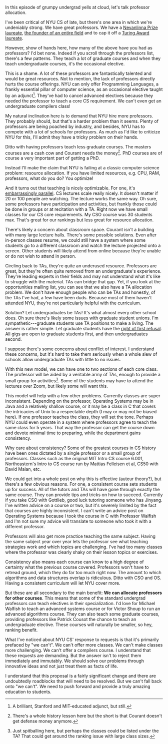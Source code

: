 In this episode of grumpy undergrad yells at cloud, let's talk
professor allocation.

I've been critical of NYU CS of late, but there's one area in which
we're undeniably strong. We have great professors. We have a
[Nevanlinna Prize
laureate](https://en.wikipedia.org/wiki/Subhash_Khot), [the founder of
an entire field](https://en.wikipedia.org/wiki/Patrick_Cousot) and to
cap it off a [Turing Award
laureate](https://en.wikipedia.org/wiki/Yann_LeCun).

However, show of hands here, how many of the above have you had as
professors? I'd bet none. Indeed if you scroll through the professors
list, there's a few patterns. They teach a lot of graduate courses and
when they teach undergraduate courses, it's the occasional elective.

This is a shame. A lot of these professors are fantastically talented
and would be great resources. Not to mention, the lack of professors
directly hurts the course offerings. NYU can only offer Programming
Languages, a frankly essential pillar of computer science, as an
occasional elective taught by an adjunct[^1]. They've had to cancel
advanced electives because they needed the professor to teach a core
CS requirement. We can't even get an undergraduate compilers class!

[^1]: A brilliant, Stanford and MIT-educated adjunct, but still.

My natural inclination here is to demand that NYU hire more
professors. They probably should, but that's a harder problem than it
seems. Plenty of professors are being poached by industry, and
besides, NYU has to compete with a lot of schools for professors. As
much as I'd like to criticize NYU for this, I'll admit they have a
tricky problem on their hands.

Ditto with having professors teach less graduate courses. The masters
courses are a cash cow and Courant needs the money[^2]. PhD courses
are of course a very important part of getting a PhD.

[^2]: There's a whole history lesson here but the short is that
    Courant doesn't get defense money anymore.

Instead I'll make the claim that NYU is failing at a classic computer
science problem: resource allocation. If you have limited resources,
e.g. CPU, RAM, professors, what do you do? You optimize!

And it turns out that teaching is nicely optimizable. For one, it's
[embarrassingly
parallel](https://en.wikipedia.org/wiki/Embarrassingly_parallel). CS
lectures scale really nicely. It doesn't matter if 20 or 100 people
are watching. The lecture works the same way. Oh sure, some professors
have participation and activities, but frankly those could be done in
groups or at recitation with a TA. Right now we have small classes for
our CS core requirements. My CSO course was 30 students max. That's
great for our rankings but less great for resource allocation.

There's likely a concern about classroom space. Courant isn't a
building with many large lecture halls. There's some possible
solutions. Even after in-person classes resume, we could still have a
system where some students go to a different classroom and watch the
lecture projected onto a screen. Other students will likely attend
from online because they're unable or do not wish to attend in person.

Circling back to TAs, they're quite an underused resource. Professors
are great, but they're often quite removed from an undergraduate's
experience. They're leading experts in their fields and may not
understand what it's like to struggle with the material. TAs can
bridge that gap. Yet, if you look at the opportunities mailing list,
you can see that we also have a TA allocation problem. We don't have
enough people who can be TAs and honestly, of the TAs I've had, a few
have been duds. Because most of them haven't attended NYU, they're not
particularly helpful with the curriculum.

Solution? Let undergraduates be TAs! It's what almost every other
school does. Oh sure there's likely some issues with graduate student
unions. I'm sympathetic---graduate students use TA positions to make a
living. The answer is rather simple. Let graduate students have the
[right of first
refusal](https://en.wikipedia.org/wiki/Right_of_first_refusal). All
gigs are open to graduate students first, and then undergraduates
second.

I suppose there's some concerns about conflict of interest. I
understand these concerns, but it's hard to take them seriously when a
whole slew of schools allow undergraduate TAs with little to no issues.

With this new model, we can have one to two sections of each core
class. The professor will be aided by a veritable army of TAs, enough
to provide a small group for activities[^3]. Some of the students may
have to attend the lectures over Zoom, but likely some will want this.

[^3]: Just spitballing here, but perhaps the classes could be listed
    under the TA? That could get around the ranking issue with large
    class sizes.

This model will help with a few other problems. Currently classes are
super inconsistent. Depending on the professor, Operating Systems may
be in Java and a relatively shallow course, or it may be a class in C
that covers the intricacies of Unix to a respectable depth (I may or
may not be biased here). If one professor teaches the class, they will
set the tone. Perhaps NYU could even operate in a system where
professors agree to teach the same class for 5 years. That way the
professor can get the course down and devote minimal time to
preparing, while the department gains consistency.

Why care about consistency? Some of the greatest courses in CS history
have been ones dictated by a single professor or a small group of
professors. Classes such as the original MIT Intro CS course 6.001,
Northeastern's Intro to CS course run by Mattias Felleisen et al, CS50
with David Malan, etc.

We could get into a whole post on why this is effective (auteur
theory?), but there's a few obvious reasons. For one, a consistent
course sets students up for success. All of the tutors and TAs will
have gone through exactly the same course. They can provide tips and
tricks on how to succeed. Currently if you take CSO with Gottlieb,
good luck tutoring someone who has Jinyang. I've written advice on a
course or two, but it's severely limited by the fact that courses are
highly inconsistent. I can't write an advice post on Operating Systems
because I took the course in C with Professor Walfish and I'm not sure
my advice will translate to someone who took it with a different
professor.

Professors will also get more practice teaching the same
subject. Having the same subject year over year lets the professor see
what teaching strategies work and which topics are challenging. I've
had too many classes where the professor was clearly shaky on their
lesson topics or exercises.

Consistency also means each course can know to a high degree of
certainty what the previous course covered. Professors won't have to
retread ground, which they do far too much right now. The amount to
which algorithms and data structures overlap is ridiculous. Ditto with
CSO and OS. Having a consistent curriculum will let NYU cover more.

But these are all secondary to the main benefit: **We can allocate
professors for other courses**. This means that some of the standard
undergrad professors can teach electives in their specialization. I'd
love for Michael Walfish to teach an advanced systems course or for
Victor Shoup to run an advanced algorithms course. They can also teach
some graduate courses, providing professors like Patrick Cousot the
chance to teach an undergraduate elective. These courses will
naturally be smaller, so hey, ranking benefit.

What I've noticed about NYU CS' response to requests is that it's
primarily prefaced by "we can't". We can't offer more classes. We
can't make classes more challenging. We can't offer a compilers
course. I understand that these requests are demanding. But the answer
isn't to reject them immediately and immutably. We should solve our
problems through innovative ideas and not just treat them as facts of
life.

I understand that this proposal is a fairly significant change and
there are undoubtedly roadblocks that will need to be resolved. But we
can't fall back onto "we can't". We need to push forward
and provide a truly amazing education to students.
